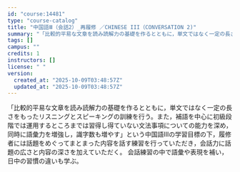 ```yaml
---
id: "course:14481"
type: "course-catalog"
title: "中国語Ⅲ（会話2）_再履修 ／CHINESE III（CONVERSATION 2)"
summary: "「比較的平易な文章を読み読解力の基礎を作るとともに，単文ではなく一定の長さをもったリスニングとスピーキングの訓練を行う。また，補語を中心に初級段階では運用するところまでは習得し得ていない文法事項についての能力を深め，同時に語彙力を増強し，識…"
tags: []
campus: ""
credits: 1
instructors: []
license: " "
version:
  created_at: "2025-10-09T03:48:57Z"
  updated_at: "2025-10-09T03:48:57Z"
---
```


「比較的平易な文章を読み読解力の基礎を作るとともに，単文ではなく一定の長さをもったリスニングとスピーキングの訓練を行う。また，補語を中心に初級段階では運用するところまでは習得し得ていない文法事項についての能力を深め，同時に語彙力を増強し，識字数も増やす」という中国語Ⅲの学習目標の下，履修者には話題をめぐってまとまった内容を話す練習を行っていただき，会話力に話題の広さと内容の深さを加えていただく。 会話練習の中で語彙や表現を補い，日中の習慣の違いも学ぶ。
